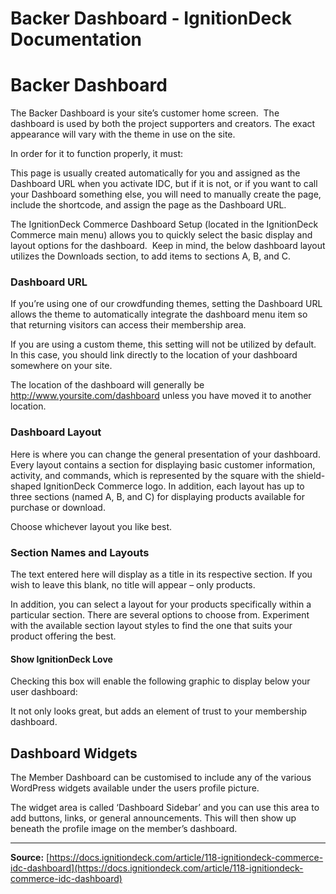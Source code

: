# Backer Dashboard - IgnitionDeck Documentation

# Backer Dashboard

[](javascript:window.print())
The Backer Dashboard is your site’s customer home screen.  The dashboard is used by both the project supporters and creators. The exact appearance will vary with the theme in use on the site.

In order for it to function properly, it must:

This page is usually created automatically for you and assigned as the Dashboard URL when you activate IDC, but if it is not, or if you want to call your Dashboard something else, you will need to manually create the page, include the shortcode, and assign the page as the Dashboard URL.

The IgnitionDeck Commerce Dashboard Setup (located in the IgnitionDeck Commerce main menu) allows you to quickly select the basic display and layout options for the dashboard.  Keep in mind, the below dashboard layout utilizes the Downloads section, to add items to sections A, B, and C.

### Dashboard URL

If you’re using one of our crowdfunding themes, setting the Dashboard URL allows the theme to automatically integrate the dashboard menu item so that returning visitors can access their membership area.

If you are using a custom theme, this setting will not be utilized by default. In this case, you should link directly to the location of your dashboard somewhere on your site.

The location of the dashboard will generally be http://www.yoursite.com/dashboard unless you have moved it to another location.

### Dashboard Layout

Here is where you can change the general presentation of your dashboard. Every layout contains a section for displaying basic customer information, activity, and commands, which is represented by the square with the shield-shaped IgnitionDeck Commerce logo. In addition, each layout has up to three sections (named A, B, and C) for displaying products available for purchase or download.

Choose whichever layout you like best.

### Section Names and Layouts

The text entered here will display as a title in its respective section. If you wish to leave this blank, no title will appear – only products.

In addition, you can select a layout for your products specifically within a particular section. There are several options to choose from. Experiment with the available section layout styles to find the one that suits your product offering the best.

#### Show IgnitionDeck Love

Checking this box will enable the following graphic to display below your user dashboard:

It not only looks great, but adds an element of trust to your membership dashboard.

## Dashboard Widgets

The Member Dashboard can be customised to include any of the various WordPress widgets available under the users profile picture.

The widget area is called ‘Dashboard Sidebar’ and you can use this area to add buttons, links, or general announcements. This will then show up beneath the profile image on the member’s dashboard.



---
**Source:** [https://docs.ignitiondeck.com/article/118-ignitiondeck-commerce-idc-dashboard](https://docs.ignitiondeck.com/article/118-ignitiondeck-commerce-idc-dashboard)
